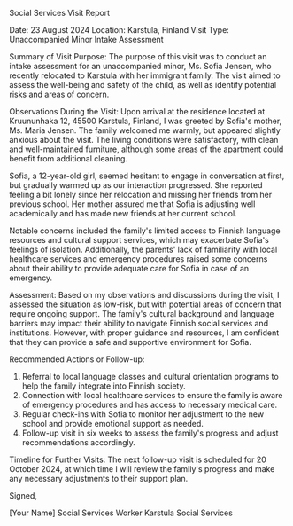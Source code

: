 Social Services Visit Report

Date: 23 August 2024
Location: Karstula, Finland
Visit Type: Unaccompanied Minor Intake Assessment

Summary of Visit Purpose:
The purpose of this visit was to conduct an intake assessment for an unaccompanied minor, Ms. Sofia Jensen, who recently relocated to Karstula with her immigrant family. The visit aimed to assess the well-being and safety of the child, as well as identify potential risks and areas of concern.

Observations During the Visit:
Upon arrival at the residence located at Kruununhaka 12, 45500 Karstula, Finland, I was greeted by Sofia's mother, Ms. Maria Jensen. The family welcomed me warmly, but appeared slightly anxious about the visit. The living conditions were satisfactory, with clean and well-maintained furniture, although some areas of the apartment could benefit from additional cleaning.

Sofia, a 12-year-old girl, seemed hesitant to engage in conversation at first, but gradually warmed up as our interaction progressed. She reported feeling a bit lonely since her relocation and missing her friends from her previous school. Her mother assured me that Sofia is adjusting well academically and has made new friends at her current school.

Notable concerns included the family's limited access to Finnish language resources and cultural support services, which may exacerbate Sofia's feelings of isolation. Additionally, the parents' lack of familiarity with local healthcare services and emergency procedures raised some concerns about their ability to provide adequate care for Sofia in case of an emergency.

Assessment:
Based on my observations and discussions during the visit, I assessed the situation as low-risk, but with potential areas of concern that require ongoing support. The family's cultural background and language barriers may impact their ability to navigate Finnish social services and institutions. However, with proper guidance and resources, I am confident that they can provide a safe and supportive environment for Sofia.

Recommended Actions or Follow-up:
1. Referral to local language classes and cultural orientation programs to help the family integrate into Finnish society.
2. Connection with local healthcare services to ensure the family is aware of emergency procedures and has access to necessary medical care.
3. Regular check-ins with Sofia to monitor her adjustment to the new school and provide emotional support as needed.
4. Follow-up visit in six weeks to assess the family's progress and adjust recommendations accordingly.

Timeline for Further Visits:
The next follow-up visit is scheduled for 20 October 2024, at which time I will review the family's progress and make any necessary adjustments to their support plan.

Signed,

[Your Name]
Social Services Worker
Karstula Social Services